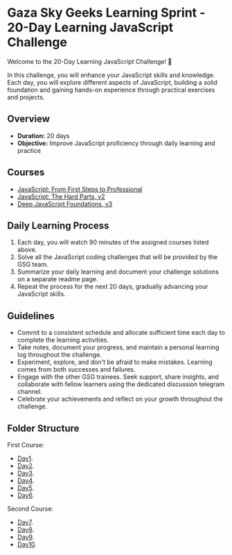 
# Gaza Sky Geeks Learning Sprint - 20-Day Learning JavaScript Challenge

Welcome to the 20-Day Learning JavaScript Challenge! 🚀

In this challenge, you will enhance your JavaScript skills and knowledge. Each day, you will explore different aspects of JavaScript, building a solid foundation and gaining hands-on experience through practical exercises and projects.

## Overview
- **Duration:** 20 days
- **Objective:** Improve JavaScript proficiency through daily learning and practice


## Courses
 - [JavaScript: From First Steps to Professional](https://frontendmasters.com/courses/javascript-first-steps/)
 - [JavaScript: The Hard Parts, v2](https://frontendmasters.com/courses/javascript-hard-parts-v2/)
 - [Deep JavaScript Foundations, v3](https://frontendmasters.com/courses/deep-javascript-v3/)



## Daily Learning Process
1. Each day, you will watch 90 minutes of the assigned courses listed above.
2. Solve all the JavaScript coding challenges that will be provided by the GSG team.
3. Summarize your daily learning and document your challenge solutions on a separate readme page.
4. Repeat the process for the next 20 days, gradually advancing your JavaScript skills.



## Guidelines
- Commit to a consistent schedule and allocate sufficient time each day to complete the learning activities.
- Take notes, document your progress, and maintain a personal learning log throughout the challenge.
- Experiment, explore, and don't be afraid to make mistakes. Learning comes from both successes and failures.
- Engage with the other GSG trainees. Seek support, share insights, and collaborate with fellow learners using the dedicated discussion telegram channel.
- Celebrate your achievements and reflect on your growth throughout the challenge.

## Folder Structure
First Course:
-  [Day1](https://github.com/AymanAttili/Mastering-JavaScript-in-20-Days/blob/main/Day01.md).
-  [Day2](https://github.com/AymanAttili/Mastering-JavaScript-in-20-Days/blob/main/Day02.md).
-  [Day3](https://github.com/AymanAttili/Mastering-JavaScript-in-20-Days/blob/main/Day03.md).
-  [Day4](https://github.com/AymanAttili/Mastering-JavaScript-in-20-Days/blob/main/Day04.md).
-  [Day5](https://github.com/AymanAttili/Mastering-JavaScript-in-20-Days/blob/main/Day05.md).
-  [Day6](https://github.com/AymanAttili/Mastering-JavaScript-in-20-Days/blob/main/Day06.md).

Second Course:
-  [Day7](https://github.com/AymanAttili/Mastering-JavaScript-in-20-Days/blob/main/Day07.md).
-  [Day8](https://github.com/AymanAttili/Mastering-JavaScript-in-20-Days/blob/main/Day08.md).
-  [Day9](https://github.com/AymanAttili/Mastering-JavaScript-in-20-Days/blob/main/Day09.md).
-  [Day10](https://github.com/AymanAttili/Mastering-JavaScript-in-20-Days/blob/main/Day10.md).
